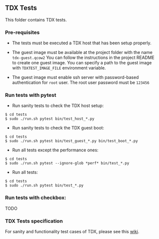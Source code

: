 ## TDX Tests

This folder contains TDX tests.

### Pre-requisites

- The tests must be executed a TDX host that has been setup properly.

- The guest image must be available at the project folder with the name `tdx-guest.qcow2`
  You can follow the instructions in the project README to create one guest image.
  You can specify a path to the guest image with `TDXTEST_IMAGE_FILE` environment variable.

- The guest image must enable ssh server with password-based authentication for `root` user.
  The root user password must be `123456`

### Run tests with pytest

- Run sanity tests to check the TDX host setup:

```
$ cd tests
$ sudo ./run.sh pytest bin/test_host_*.py
```

- Run sanity tests to check the TDX guest boot:

```
$ cd tests
$ sudo ./run.sh pytest bin/test_guest_*.py bin/test_boot_*.py
```

- Run all tests except the performance ones:

```
$ cd tests
$ sudo ./run.sh pytest --ignore-glob *perf* bin/test_*.py
```

- Run all tests:

```
$ cd tests
$ sudo ./run.sh pytest bin/test_*.py
```

### Run tests with checkbox:

TODO

### TDX Tests specification

For sanity and functionality test cases of TDX, please see this [wiki](https://github.com/intel/tdx/wiki/Tests).  

